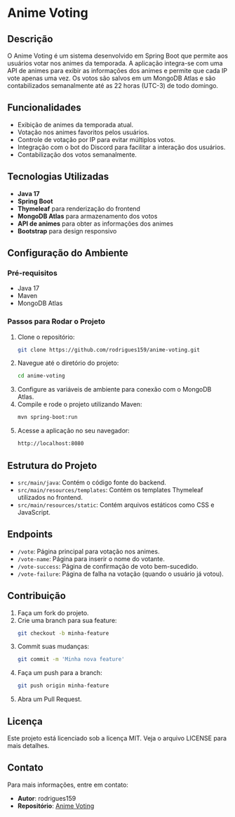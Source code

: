 # Anime Voting

## Descrição
O Anime Voting é um sistema desenvolvido em Spring Boot que permite aos usuários votar nos animes da temporada. A aplicação integra-se com uma API de animes para exibir as informações dos animes e permite que cada IP vote apenas uma vez. Os votos são salvos em um MongoDB Atlas e são contabilizados semanalmente até as 22 horas (UTC-3) de todo domingo.

## Funcionalidades
- Exibição de animes da temporada atual.
- Votação nos animes favoritos pelos usuários.
- Controle de votação por IP para evitar múltiplos votos.
- Integração com o bot do Discord para facilitar a interação dos usuários.
- Contabilização dos votos semanalmente.

## Tecnologias Utilizadas
- **Java 17**
- **Spring Boot**
- **Thymeleaf** para renderização do frontend
- **MongoDB Atlas** para armazenamento dos votos
- **API de animes** para obter as informações dos animes
- **Bootstrap** para design responsivo

## Configuração do Ambiente

### Pré-requisitos
- Java 17
- Maven
- MongoDB Atlas

### Passos para Rodar o Projeto
1. Clone o repositório:
   ```bash
   git clone https://github.com/rodrigues159/anime-voting.git
   ```
2. Navegue até o diretório do projeto:
   ```bash
   cd anime-voting
   ```
3. Configure as variáveis de ambiente para conexão com o MongoDB Atlas.
4. Compile e rode o projeto utilizando Maven:
   ```bash
   mvn spring-boot:run
   ```
5. Acesse a aplicação no seu navegador:
   ```bash
   http://localhost:8080
   ```

## Estrutura do Projeto
- `src/main/java`: Contém o código fonte do backend.
- `src/main/resources/templates`: Contém os templates Thymeleaf utilizados no frontend.
- `src/main/resources/static`: Contém arquivos estáticos como CSS e JavaScript.

## Endpoints
- `/vote`: Página principal para votação nos animes.
- `/vote-name`: Página para inserir o nome do votante.
- `/vote-success`: Página de confirmação de voto bem-sucedido.
- `/vote-failure`: Página de falha na votação (quando o usuário já votou).

## Contribuição
1. Faça um fork do projeto.
2. Crie uma branch para sua feature:
   ```bash
   git checkout -b minha-feature
   ```
3. Commit suas mudanças:
   ```bash
   git commit -m 'Minha nova feature'
   ```
4. Faça um push para a branch:
   ```bash
   git push origin minha-feature
   ```
5. Abra um Pull Request.

## Licença
Este projeto está licenciado sob a licença MIT. Veja o arquivo LICENSE para mais detalhes.

## Contato
Para mais informações, entre em contato:
- **Autor**: rodrigues159
- **Repositório**: [Anime Voting](https://github.com/rodrigues159/anime-voting)
```
